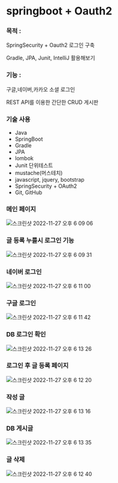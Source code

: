 # springboot + Oauth2

### 목적 :
SpringSecurity + Oauth2 로그인 구축

Gradle, JPA, Junit, IntelliJ 활용해보기

### 기능 :
구글,네이버,카카오 소셜 로그인

REST API를 이용한 간단한 CRUD 게시판

### 기술 사용
+ Java 
+ SpringBoot
+ Gradle
+ JPA
+ lombok
+ Junit 단위테스트
+ mustache(머스테치)
+ javascript, jquery, bootstrap
+ SpringSecurity + OAuth2
+ Git, GitHub

### 메인 페이지

![스크린샷 2022-11-27 오후 6 09 06](https://user-images.githubusercontent.com/96685609/204128326-6ead8b91-f704-4952-9f75-db13e6a49a59.png)

### 글 등록 누를시 로그인 기능

![스크린샷 2022-11-27 오후 6 09 31](https://user-images.githubusercontent.com/96685609/204128376-6d2167d5-1c71-4d6a-bea2-0b8f21e02f7c.png)

### 네이버 로그인

![스크린샷 2022-11-27 오후 6 11 00](https://user-images.githubusercontent.com/96685609/204128395-3351eda0-d120-4500-8ff0-873b0bc6dc4c.png)

### 구글 로그인

![스크린샷 2022-11-27 오후 6 11 42](https://user-images.githubusercontent.com/96685609/204128411-b701b7c4-7c40-4190-9137-18ac9d4170cc.png)

### DB 로그인 확인

![스크린샷 2022-11-27 오후 6 13 26](https://user-images.githubusercontent.com/96685609/204128515-a5aec236-e041-4fa3-9304-05d6fd08decb.png)

### 로그인 후 글 등록 페이지

![스크린샷 2022-11-27 오후 6 12 20](https://user-images.githubusercontent.com/96685609/204128436-ad083eb6-4b76-4632-8874-6c5d0ef44f97.png)

### 작성 글

![스크린샷 2022-11-27 오후 6 13 16](https://user-images.githubusercontent.com/96685609/204128476-45bac600-90ba-4ad5-bf5e-b95b2e892cc6.png)

### DB 게시글

![스크린샷 2022-11-27 오후 6 13 35](https://user-images.githubusercontent.com/96685609/204128542-a3275b83-5a31-4445-b495-f5c3578fbb67.png)

### 글 삭제

![스크린샷 2022-11-27 오후 6 12 40](https://user-images.githubusercontent.com/96685609/204128489-9ead4df0-c61b-4700-9072-ca2bf36a85d8.png)
